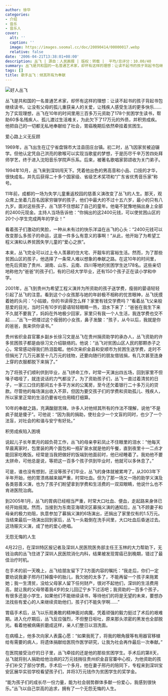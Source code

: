 ```yaml
---
author: 徐华
categories:
- 介绍
- 音乐
- 音乐人
cover:
  alt: ''
  caption: ''
  image: https://images.soomal.cc/doc/20090414/00000017.webp
  relative: false
date: '2006-04-21T13:38:01+08:00'
description: 丛飞 | 源自：人民画报 | 版权：转载 |  平均/总评分：10.00/40
summary: 丛飞是共和国的一名普通艺术家，却怀有这样的理想：让读不起书的孩子背起书包继续读书，让没有父母的孤儿重获亲人的关爱，让残疾人感受生活的更多快乐……为了实现理想，丛飞在10年的时间里用三百多万元资助了178个贫困学生读书，帮助60多名残疾人、孤儿渡过生活难关，为此欠下了17万元的外债，并积劳成疾。他把自己的一切都无私地奉献给了社会，胃癌晚期后依然牵挂着贫困生
tags: []
title: 歌手丛飞：倾其所有为奉献
---
```


![好人丛飞](https://images.soomal.cc/doc/20090414/00000017.webp)



丛飞是共和国的一名普通艺术家，却怀有这样的理想：让读不起书的孩子背起书包继续读书，让没有父母的孤儿重获亲人的关爱，让残疾人感受生活的更多快乐……为了实现理想，丛飞在10年的时间里用三百多万元资助了178个贫困学生读书，帮助60多名残疾人、孤儿渡过生活难关，为此欠下了17万元的外债，并积劳成疾。他把自己的一切都无私地奉献给了社会，胃癌晚期后依然牵挂着贫困生。

爱心路上义无反顾



1969年，丛飞出生在辽宁省盘锦市大洼县田庄台镇。初二时，丛飞因家贫被迫辍学。但他认定凭自己洪亮的歌喉可以实现当歌星的梦想，于是历尽千辛万苦四处拜师学艺，终于进入沈阳音乐学院声乐系。后来，被著名歌唱家郭颂收为关门弟子。

1994年10月，丛飞来到深圳闯天下。凭着他出色的男高音和小品、口技的才华，很快成名，并先后获得二十多个国家级、省级艺术奖项和“广东省优秀音乐家”称号。

11年前，成都的一场为失学儿童重返校园的慈善义演改变了丛飞的人生。那天，观众席上坐着几百名因家穷辍学的孩子，他们中最大的不过十五六岁，最小的只有八九岁。面对这些孩子，丛飞禁不住想起了自己的童年。他毫不犹豫地捐出身上全部的2400元现金。主持人当场告诉他：“你捐出的这2400元钱，可以使贫困山区的20个小学生完成两年的学业！”

看着孩子们激动的笑脸，一种从未有过的快乐洋溢在丛飞的心头：“2400元钱可以改变那么多孩子的命运，这是一件多么有意义的事啊！”从此，他开始了为希望工程义演和认养贫困失学儿童的“爱心之旅”。

本来，丛飞完全可以过上令人羡慕的住大宅、开靓车的富裕生活。然而，为了那些贫困山区的孩子，他选择了一条常人难以想象的奉献之路。在这10年的时间里，他先后资助了贵州、湖南、山东、云南、四川等地的贫困学生达178名。这些亲切地称他为“爸爸”的孩子们，有的已经大学毕业，还有150个孩子正在读小学和中学。

2001年，丛飞到贵州为希望工程义演并为所资助的孩子送学费，瘦弱的晏语轻轻引起了丛飞的注意。看到这个小女孩那与她的年龄极不相称的忧苦眼神，丛飞抚摸着她的头问：“小姑娘，你的书读得怎么样？家里有钱交学费吗？”看着丛飞父亲般慈爱的目光，当时只有10岁的晏语轻轻眼睛一热，泪水下来了：“爸爸在我生下来不久就不要我了，妈妈在外地极少回家，家里只有我一个人生活，我连学费也交不起……”丛飞一把搂过这个瘦弱的小女孩，鼻子发酸：“孩子，从今以后，我就是你的爸爸，我来供你读书。”

贵州省织金县官寨乡副乡长徐习文是丛飞在贵州捐资助学的承办人，丛飞资助的许多贫困孩子都是由徐习文介绍联络的。他说：“丛飞对贫困山区人民的那颗赤子之心，常常感动得我们热泪盈眶。他6次来织金县和安顺市为贫困生送学费，走时不但捐光了几万元甚至十几万元的钱物，还要向随行的朋友借钱捐，有几次甚至连身上穿的衣服都脱下来捐了。”

为了将孩子们顺利供到毕业，丛飞拼命工作，时常一天演出四五场，回到家里不但嗓子唱哑了，就连说话的力气都没了。为了资助孩子们，丛飞一直过着清贫的日子，一家三口住的那间五十多平方米的公寓房，至今还欠着银行二十多万元的贷款。尽管他的每场演出收入不菲，但因为要交孩子们的学费和资助孤儿、残疾人，所以家里正常的生活仍要省吃俭用精打细算。

10年的奉献之路，充满酸甜苦辣。许多人对他倾其所有的作法不理解，说他“不是疯子就是傻子”。可他说：“因为我的捐助，使社会少一个文盲的同时，也少了一个法盲，对社会的和谐与安宁有好处。”

积劳成疾陷入困境



说起儿子长年累月的超负荷工作，丛飞的母亲李彩凤止不住眼里的泪水：“他每天早晨离家时，包里装的两个面包和一瓶矿泉水就是他的午餐，直到夜里十一二点才能回家吃晚饭。经常是当我把做好的饭端到他面前时，他已经睡着了。我劝他不要太拼命，可他总是说，等把这一百多个孩子供到毕业时，他就可以多休息了。”

可是，谁也没有想到，还没等孩子们毕业，丛飞的身体就被累垮了。从2003年下半年开始，他的胃溃疡越来越严重，时常吐血。但为了那一场又一场的助学义演及各类慈善义演，也为了孩子们盼望拿到学费和生活费的一双双眼睛，他说什么也不肯进医院治病。

到2005年1月，丛飞的胃病已经相当严重，时常大口吐血、便血，走起路来身体已经开始摇晃。然而，当接到为东南亚海啸灾区募捐义演的通知后，丛飞不顾妻子和母亲的极力劝阻，执意参加了募捐义演的6场演出，还捐出了家里仅有的1.5万元。当结束最后一场演出回到家后，丛飞一头栽倒在洗手间里，大口吐血后昏迷过去。这场赈灾义演，成了他的爱心绝唱。

无怨无悔的人生

4月22日，在深圳特区报记者及深圳人民医院医务部主任王玉林的大力帮助下，无钱治病的丛飞住进了深圳人民医院消化内科，结果被发现胃癌已到晚期，错过了最佳治疗时机。

在手术的前一天晚上，丛飞给朋友留下了3方面内容的嘱托：“我走后，你们一定要劝说我妻子邢丹打掉腹中的胎儿，我欠她的太多了，不能再留一个孩子来拖累她；我一生清贫，没给父母家人留下任何财产，很对不起他们，深圳的生活费用高，就让我的父母带着我4岁的女儿回辽宁乡下过活吧；我资助的一百多个孩子，有很多还是小学生，如果他们不能继续读书，等待他们的将是无望的未来，要想办法找些有爱心的人来继续资助他们，孩子们不能失学啊……”

胃癌手术后，丛飞以乐观勇敢的精神面对病魔，凭着顽强的毅力挺过了术后的艰难期。进入化疗期后，丛飞反应强烈，不但整日呕吐，原来那头浓密的黑发也全部脱光。看着他被病痛折磨成这样，亲人们整日以泪洗面。

在病榻上，他多次向家人表露心愿：“如果我死了，将我的眼角膜等有用器官移植给有需要的病人，将遗体捐献给医院作医学研究，让我为社会再作最后一次奉献。”

在医院接受治疗的日子里，丛飞牵挂的还是他的那些贫困学生。手术后的第8天，丛飞就将别人捐助给他治病的2万元钱捎往贵州织金县官寨中心校，为他资助的孩子们补交了部分学费。手术后一个多月，他在妻子邢丹的陪同下，专程来到深圳宝安区展华实验学校看望孩子们，并将3万元钱作为贫困学生的奖学金。

“能为孩子们的成长尽一份力量，能为社会弱势群体多献一份爱心，我感到很快乐。”丛飞以自己崇高的追求，拥有了一个无怨无悔的人生。